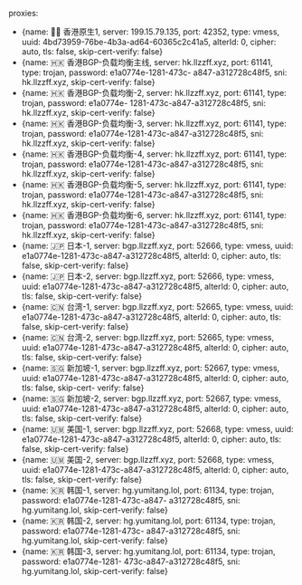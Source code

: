 proxies:
  - {name: 🏳️‍🌈 香港原生1, server: 199.15.79.135, port: 42352, type: vmess, uuid: 4bd73959-76be-4b3a-ad64-60365c2c41a5, alterId: 0,
cipher: auto, tls: false, skip-cert-verify: false}
  - {name: 🇭🇰 香港BGP-负载均衡主线, server: hk.llzzff.xyz, port: 61141, type: trojan, password: e1a0774e-1281-473c-
a847-a312728c48f5, sni: hk.llzzff.xyz, skip-cert-verify: false}
  - {name: 🇭🇰 香港BGP-负载均衡-2, server: hk.llzzff.xyz, port: 61141, type: trojan, password: e1a0774e-
1281-473c-a847-a312728c48f5, sni: hk.llzzff.xyz, skip-cert-verify: false}
  - {name: 🇭🇰 香港BGP-负载均衡-3, server: hk.llzzff.xyz, port: 61141, type: trojan, password: 
e1a0774e-1281-473c-a847-a312728c48f5, sni: hk.llzzff.xyz, skip-cert-verify: false}
  - {name: 🇭🇰 香港BGP-负载均衡-4, server: hk.llzzff.xyz, port: 61141, type: trojan, 
password: e1a0774e-1281-473c-a847-a312728c48f5, sni: hk.llzzff.xyz, skip-cert-verify: false}
  - {name: 🇭🇰 香港BGP-负载均衡-5, server: hk.llzzff.xyz, port: 61141, 
type: trojan, password: e1a0774e-1281-473c-a847-a312728c48f5, sni: hk.llzzff.xyz, skip-cert-verify: false}
  - {name: 🇭🇰 香港BGP-负载均衡-6, server: hk.llzzff.xyz, 
port: 61141, type: trojan, password: e1a0774e-1281-473c-a847-a312728c48f5, sni: hk.llzzff.xyz, skip-cert-verify: false}
  - {name: 🇯🇵 日本-1, server: bgp.llzzff.xyz, port: 
52666, type: vmess, uuid: e1a0774e-1281-473c-a847-a312728c48f5, alterId: 0, cipher: auto, tls: false, skip-cert-verify: false}
  - {name: 🇯🇵 日本-2, server: 
bgp.llzzff.xyz, port: 52666, type: vmess, uuid: e1a0774e-1281-473c-a847-a312728c48f5, alterId: 0, cipher: auto, tls: false, skip-cert-verify: false}
  - {name: 🇨🇳 台湾-1, 
server: bgp.llzzff.xyz, port: 52665, type: vmess, uuid: e1a0774e-1281-473c-a847-a312728c48f5, alterId: 0, cipher: auto, tls: false, skip-cert-verify: false}
  - {name: 🇨🇳 
台湾-2, server: bgp.llzzff.xyz, port: 52665, type: vmess, uuid: e1a0774e-1281-473c-a847-a312728c48f5, alterId: 0, cipher: auto, tls: false, skip-cert-verify: false}
  - {name: 🇸🇬 新加坡-1, server: bgp.llzzff.xyz, port: 52667, type: vmess, uuid: e1a0774e-1281-473c-a847-a312728c48f5, alterId: 0, cipher: auto, tls: false, skip-cert-
verify: false}
  - {name: 🇸🇬 新加坡-2, server: bgp.llzzff.xyz, port: 52667, type: vmess, uuid: e1a0774e-1281-473c-a847-a312728c48f5, alterId: 0, cipher: auto, tls: false, 
skip-cert-verify: false}
  - {name: 🇺🇲 美国-1, server: bgp.llzzff.xyz, port: 52668, type: vmess, uuid: e1a0774e-1281-473c-a847-a312728c48f5, alterId: 0, cipher: auto, 
tls: false, skip-cert-verify: false}
  - {name: 🇺🇲 美国-2, server: bgp.llzzff.xyz, port: 52668, type: vmess, uuid: e1a0774e-1281-473c-a847-a312728c48f5, alterId: 0, 
cipher: auto, tls: false, skip-cert-verify: false}
  - {name: 🇰🇷 韩国-1, server: hg.yumitang.lol, port: 61134, type: trojan, password: e1a0774e-1281-473c-a847-
a312728c48f5, sni: hg.yumitang.lol, skip-cert-verify: false}
  - {name: 🇰🇷 韩国-2, server: hg.yumitang.lol, port: 61134, type: trojan, password: e1a0774e-1281-473c-
a847-a312728c48f5, sni: hg.yumitang.lol, skip-cert-verify: false}
  - {name: 🇰🇷 韩国-3, server: hg.yumitang.lol, port: 61134, type: trojan, password: e1a0774e-1281-
473c-a847-a312728c48f5, sni: hg.yumitang.lol, skip-cert-verify: false}
